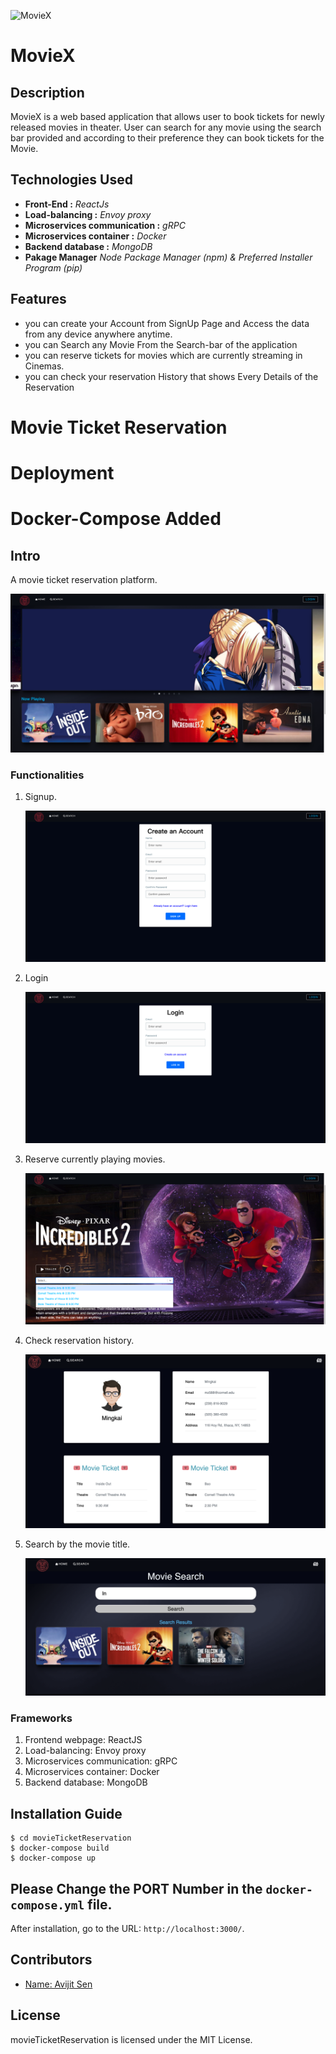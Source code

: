 ![MovieX](https://socialify.git.ci/ashavijit/MovieX/image?font=Source%20Code%20Pro&forks=1&issues=1&language=1&name=1&owner=1&pattern=Circuit%20Board&pulls=1&stargazers=1&theme=Dark)
# MovieX

## Description
MovieX is a web based application that allows user to book tickets for newly released movies in theater. User can search for any movie using the search bar provided and according to their preference they can book tickets for the Movie.

## Technologies Used
* **Front-End :** *ReactJs* 
* **Load-balancing :** *Envoy proxy* 
* **Microservices communication :** *gRPC* 
* **Microservices container :** *Docker* 
* **Backend database :** *MongoDB*
* **Pakage Manager** *Node Package Manager (npm) & Preferred Installer Program (pip)*  

## Features

* you can create your Account from SignUp Page and Access the data from any device anywhere anytime.
* you can Search any Movie From the Search-bar of the application
* you can reserve tickets for movies which are currently streaming in Cinemas.
* you can check your reservation History that shows Every Details of the Reservation

# Movie Ticket Reservation
# Deployment
# Docker-Compose Added
## Intro

A movie ticket reservation platform.

![](./screenshots/homepage.png)

### Functionalities

1. Signup.
   
   ![](./screenshots/signup.png)

2. Login
   
   ![](./screenshots/login.png)

3. Reserve currently playing movies.
   
   ![](./screenshots/reserve.png)

4. Check reservation history.
   
   ![](./screenshots/Dashboard.png)

5. Search by the movie title.
   
   ![](./screenshots/Search.png)

### Frameworks

1. Frontend webpage: ReactJS
2. Load-balancing: Envoy proxy
3. Microservices communication: gRPC
4. Microservices container: Docker
5. Backend database: MongoDB

## Installation Guide

```
$ cd movieTicketReservation
$ docker-compose build
$ docker-compose up
```

## Please Change the PORT Number in the ```docker-compose.yml``` file.




After installation, go to the URL: `http://localhost:3000/`.



## Contributors

- [Name: Avijit Sen]( https://github.com/ashavijit )


## License
 
movieTicketReservation is licensed under the MIT License.

